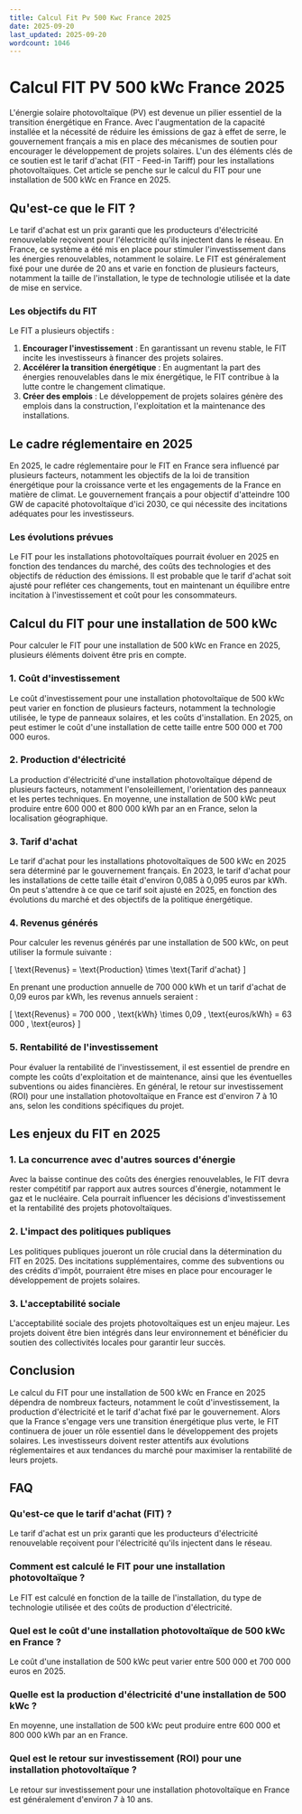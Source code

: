 ```yaml
---
title: Calcul Fit Pv 500 Kwc France 2025
date: 2025-09-20
last_updated: 2025-09-20
wordcount: 1046
---
```


# Calcul FIT PV 500 kWc France 2025

L'énergie solaire photovoltaïque (PV) est devenue un pilier essentiel de la transition énergétique en France. Avec l'augmentation de la capacité installée et la nécessité de réduire les émissions de gaz à effet de serre, le gouvernement français a mis en place des mécanismes de soutien pour encourager le développement de projets solaires. L'un des éléments clés de ce soutien est le tarif d'achat (FIT - Feed-in Tariff) pour les installations photovoltaïques. Cet article se penche sur le calcul du FIT pour une installation de 500 kWc en France en 2025.

## Qu'est-ce que le FIT ?

Le tarif d'achat est un prix garanti que les producteurs d'électricité renouvelable reçoivent pour l'électricité qu'ils injectent dans le réseau. En France, ce système a été mis en place pour stimuler l'investissement dans les énergies renouvelables, notamment le solaire. Le FIT est généralement fixé pour une durée de 20 ans et varie en fonction de plusieurs facteurs, notamment la taille de l'installation, le type de technologie utilisée et la date de mise en service.

### Les objectifs du FIT

Le FIT a plusieurs objectifs :

1. **Encourager l'investissement** : En garantissant un revenu stable, le FIT incite les investisseurs à financer des projets solaires.
2. **Accélérer la transition énergétique** : En augmentant la part des énergies renouvelables dans le mix énergétique, le FIT contribue à la lutte contre le changement climatique.
3. **Créer des emplois** : Le développement de projets solaires génère des emplois dans la construction, l'exploitation et la maintenance des installations.

## Le cadre réglementaire en 2025

En 2025, le cadre réglementaire pour le FIT en France sera influencé par plusieurs facteurs, notamment les objectifs de la loi de transition énergétique pour la croissance verte et les engagements de la France en matière de climat. Le gouvernement français a pour objectif d'atteindre 100 GW de capacité photovoltaïque d'ici 2030, ce qui nécessite des incitations adéquates pour les investisseurs.

### Les évolutions prévues

Le FIT pour les installations photovoltaïques pourrait évoluer en 2025 en fonction des tendances du marché, des coûts des technologies et des objectifs de réduction des émissions. Il est probable que le tarif d'achat soit ajusté pour refléter ces changements, tout en maintenant un équilibre entre incitation à l'investissement et coût pour les consommateurs.

## Calcul du FIT pour une installation de 500 kWc

Pour calculer le FIT pour une installation de 500 kWc en France en 2025, plusieurs éléments doivent être pris en compte.

### 1. Coût d'investissement

Le coût d'investissement pour une installation photovoltaïque de 500 kWc peut varier en fonction de plusieurs facteurs, notamment la technologie utilisée, le type de panneaux solaires, et les coûts d'installation. En 2025, on peut estimer le coût d'une installation de cette taille entre 500 000 et 700 000 euros.

### 2. Production d'électricité

La production d'électricité d'une installation photovoltaïque dépend de plusieurs facteurs, notamment l'ensoleillement, l'orientation des panneaux et les pertes techniques. En moyenne, une installation de 500 kWc peut produire entre 600 000 et 800 000 kWh par an en France, selon la localisation géographique.

### 3. Tarif d'achat

Le tarif d'achat pour les installations photovoltaïques de 500 kWc en 2025 sera déterminé par le gouvernement français. En 2023, le tarif d'achat pour les installations de cette taille était d'environ 0,085 à 0,095 euros par kWh. On peut s'attendre à ce que ce tarif soit ajusté en 2025, en fonction des évolutions du marché et des objectifs de la politique énergétique.

### 4. Revenus générés

Pour calculer les revenus générés par une installation de 500 kWc, on peut utiliser la formule suivante :

\[ \text{Revenus} = \text{Production} \times \text{Tarif d'achat} \]

En prenant une production annuelle de 700 000 kWh et un tarif d'achat de 0,09 euros par kWh, les revenus annuels seraient :

\[ \text{Revenus} = 700 000 \, \text{kWh} \times 0,09 \, \text{euros/kWh} = 63 000 \, \text{euros} \]

### 5. Rentabilité de l'investissement

Pour évaluer la rentabilité de l'investissement, il est essentiel de prendre en compte les coûts d'exploitation et de maintenance, ainsi que les éventuelles subventions ou aides financières. En général, le retour sur investissement (ROI) pour une installation photovoltaïque en France est d'environ 7 à 10 ans, selon les conditions spécifiques du projet.

## Les enjeux du FIT en 2025

### 1. La concurrence avec d'autres sources d'énergie

Avec la baisse continue des coûts des énergies renouvelables, le FIT devra rester compétitif par rapport aux autres sources d'énergie, notamment le gaz et le nucléaire. Cela pourrait influencer les décisions d'investissement et la rentabilité des projets photovoltaïques.

### 2. L'impact des politiques publiques

Les politiques publiques joueront un rôle crucial dans la détermination du FIT en 2025. Des incitations supplémentaires, comme des subventions ou des crédits d'impôt, pourraient être mises en place pour encourager le développement de projets solaires.

### 3. L'acceptabilité sociale

L'acceptabilité sociale des projets photovoltaïques est un enjeu majeur. Les projets doivent être bien intégrés dans leur environnement et bénéficier du soutien des collectivités locales pour garantir leur succès.

## Conclusion

Le calcul du FIT pour une installation de 500 kWc en France en 2025 dépendra de nombreux facteurs, notamment le coût d'investissement, la production d'électricité et le tarif d'achat fixé par le gouvernement. Alors que la France s'engage vers une transition énergétique plus verte, le FIT continuera de jouer un rôle essentiel dans le développement des projets solaires. Les investisseurs doivent rester attentifs aux évolutions réglementaires et aux tendances du marché pour maximiser la rentabilité de leurs projets.

## FAQ

### Qu'est-ce que le tarif d'achat (FIT) ?

Le tarif d'achat est un prix garanti que les producteurs d'électricité renouvelable reçoivent pour l'électricité qu'ils injectent dans le réseau.

### Comment est calculé le FIT pour une installation photovoltaïque ?

Le FIT est calculé en fonction de la taille de l'installation, du type de technologie utilisée et des coûts de production d'électricité.

### Quel est le coût d'une installation photovoltaïque de 500 kWc en France ?

Le coût d'une installation de 500 kWc peut varier entre 500 000 et 700 000 euros en 2025.

### Quelle est la production d'électricité d'une installation de 500 kWc ?

En moyenne, une installation de 500 kWc peut produire entre 600 000 et 800 000 kWh par an en France.

### Quel est le retour sur investissement (ROI) pour une installation photovoltaïque ?

Le retour sur investissement pour une installation photovoltaïque en France est généralement d'environ 7 à 10 ans.